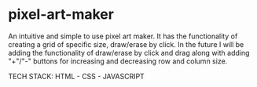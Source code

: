 # pixel-art-maker

An intuitive and simple to use pixel art maker. It has the functionality of creating a grid of specific size, draw/erase by click. In the future I will be adding the functionality of draw/erase by click and drag along with adding "+"/"-" buttons for increasing and decreasing row and column size.

TECH STACK: HTML - CSS - JAVASCRIPT
